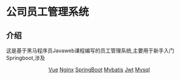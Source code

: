 # 公司员工管理系统
## 介绍
这是基于黑马程序员Javaweb课程编写的员工管理系统,主要用于新手入门Springboot,涉及
<div align="center">
<a href='https://cn.vuejs.org/'>Vue</a> 
<a href='https://cn.vuejs.org/'>Nginx</a>
<a href='https:springioprojectsspring-boot'>SpringBoot</a>
<a href='https://mybatis.net.cn/'>Mybatis</a>
<a href='https://jwt.io/'>Jwt</a>
<a href='https://www.mysql.com/cn/'>Mysql</a>
</div>


